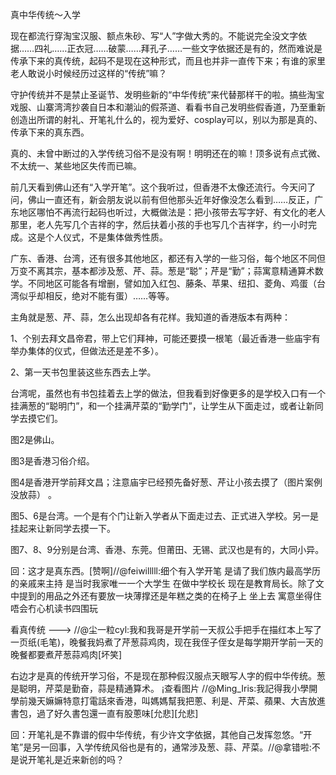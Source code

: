 真中华传统～入学

现在都流行穿淘宝汉服、额点朱砂、写“人”字做大秀的。不能说完全没文字依据……四礼……正衣冠……破蒙……拜孔子……一些文字依据还是有的，然而难说是传承下来的真传统，起码不是现在这种形式，而且也并非一直传下来；有谁的家里老人敢说小时候经历过这样的“传统”嘛？

守护传统并不是禁止圣诞节、发明些新的“中华传统”来代替那样干的啦。搞些淘宝戏服、山寨湾湾抄袭自日本和潮汕的假茶道、看看书自己发明些假香道，乃至重新创造出所谓的射礼、开笔礼什么的，视为爱好、cosplay可以，别以为那是真的、传承下来的真东西。

真的、未曾中断过的入学传统习俗不是没有啊！明明还在的嘛！顶多说有点式微、不太统一、某些地区失传而已嘛。

前几天看到佛山还有“入学开笔”。这个我听过，但香港不太像还流行。今天问了问，佛山一直还有，新会朋友说以前有但他那头近年好像没怎么看到……反正，广东地区哪怕不再流行起码也听过，大概做法是：把小孩带去写字好、有文化的老人那里，老人先写几个吉祥的字，然后扶着小孩的手也写几个吉祥字，约一小时完成。这是个人仪式，不是集体做秀性质。

广东、香港、台湾，还有很多其他地区，都还有入学的一些习俗，每个地区不同但万变不离其宗，基本都涉及葱、芹、蒜。葱是“聪”；芹是“勤”；蒜寓意精通算术数学。不同地区可能各有增删，譬如加入红包、藤条、苹果、纽扣、菱角、鸡蛋（台湾似乎却相反，绝对不能有蛋）……等等。

主角就是葱、芹、蒜，怎么出现却各有花样。我知道的香港版本有两种：

1、个别去拜文昌帝君，带上它们拜神，可能还要摸一根笔（最近香港一些庙宇有举办集体的仪式，但做法还是差不多）。

2、第一天书包里装这些东西去上学。

台湾呢，虽然也有书包挂着去上学的做法，但我看到好像更多的是学校入口有一个挂满葱的“聪明门”，和一个挂满芹菜的“勤学门”，让学生从下面走过，或者让新同学去摸它们。

图2是佛山。

图3是香港习俗介绍。

图4是香港开学前拜文昌；注意庙宇已经预先备好葱、芹让小孩去摸了（图片案例没放蒜）  。

图5、6是台湾。一个是有个门让新入学者从下面走过去、正式进入学校。另一是挂起来让新同学去摸一下。

图7、8、9分别是台湾、香港、东莞。但莆田、无锡、武汉也是有的，大同小异。

回：这才是真东西。[赞啊]//@feiwilllll:细个有入学开笔 是请了我们族内最高学历的亲戚来主持 是当时我家唯一一个大学生 在做中学校长 现在是教育局长。除了文中提到的用品之外还有要放一块薄撑还是年糕之类的在椅子上 坐上去 寓意坐得住 唔会冇心机读书四围玩



看真传统 ---> //@尘一粒cyl:我和我哥是开学前一天叔公手把手在描红本上写了一页纸(毛笔)，晚餐我妈煮了芹葱蒜鸡肉，现在我侄子侄女是每学期开学前一天的晚餐都要煮芹葱蒜鸡肉[坏笑]


右边才是真的传统开学习俗，不是现在那种假汉服点天眼写人字的假中华传统。葱是聪明，芹菜是勤奋，蒜是精通算术。 ¡查看图片 //@Ming_Iris:我記得我小學開學前幾天嫲嫲特意打電話來香港，叫媽媽幫我把蔥、利是、芹菜、蘋果、大吉放進書包，過了好久書包還一直有股蔥味[允悲][允悲]



回：开笔礼是不靠谱的假中华传统，有少许文字依据，其他自己发挥忽悠。“开笔”是另一回事，入学传统风俗也是有的，通常涉及葱、蒜、芹菜。//@拿错啦:不是说开笔礼是近来新创的吗？



